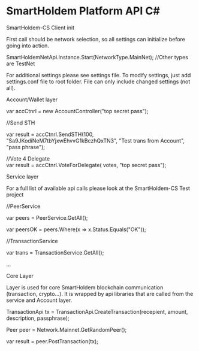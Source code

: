 # SmartHoldem Platform API C#

SmartHoldem-CS Client init

First call should be network selection, so all settings can initialize before going into action.

SmartHoldemNetApi.Instance.Start(NetworkType.MainNet); //Other types are TestNet

For additional settings please see settings file. To modify settings, just add settings.conf file to root folder. File can only include changed settings (not all).

Account/Wallet layer

var accCtnrl = new AccountController("top secret pass");

//Send STH

var result = accCtnrl.SendSTH(100, "Sa9JKodiNeM7tbYjxwEhvvG1kBczhQxTN3", "Test trans from Account", "pass phrase");

//Vote 4 Delegate                
var result = accCtnrl.VoteForDelegate( votes, "top secret pass");

Service layer

For a full list of available api calls please look at the SmartHoldem-CS Test project

//PeerService

var peers = PeerService.GetAll();

var peersOK = peers.Where(x => x.Status.Equals("OK"));

//TransactionService

var trans = TransactionService.GetAll();

...

Core Layer

Layer is used for core SmartHoldem blockchain communication (transaction, crypto...). It is wrapped by api libraries that are called from the service and Account layer.

TransactionApi tx = TransactionApi.CreateTransaction(recepient, amount, description, passphrase);

Peer peer = Network.Mainnet.GetRandomPeer();

var result = peer.PostTransaction(tx);    